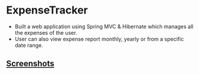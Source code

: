 # ExpenseTracker

* Built a web application using Spring MVC & Hibernate which manages all the expenses of the user.<br/>
* User can also view expense report monthly, yearly or from a specific date range.

## [Screenshots](Screenshots.md)
